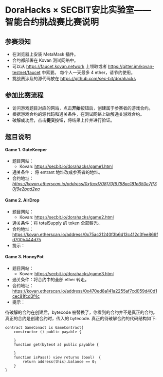 ## 

# DoraHacks × SECBIT安比实验室——智能合约挑战赛比赛说明

## 参赛须知

- 在浏览器上安装 MetaMask 插件。
- 合约都部署在 Kovan 测试网络中。
- 可以从 https://faucet.kovan.network 上领取或者 https://gitter.im/kovan-testnet/faucet 中索要。 每个人一天最多 4 ether，请节约使用。
- 挑战赛涉及的源代码放在 https://github.com/sec-bit/dorahacks

## 参加比赛流程

- 访问游戏题目对应的网站，点击**开始**按钮后，创建属于参赛者的游戏合约。
- 根据游戏合约的源代码和通关条件，在测试网络上破解通关游戏合约。
- 破解成功后，点击**提交**按钮，将结果上传并进行验证。

## 题目说明

#### Game 1.  GateKeeper

- 题目网站：
	- Kovan: https://secbit.io/dorahacks/game1.html
- 通关条件： 将 entrant 地址改成参赛者的地址。
- 合约地址： *https://kovan.etherscan.io/address/0xfacd708f70f9798ac181e650e7ff30f9e2bad2ea*

#### Game 2. AirDrop

- 题目网站：
	- Kovan: https://secbit.io/dorahacks/game2.html
- 通关条件：将 totalSupply 的 token 全部薅光。
- 合约地址： https://kovan.etherscan.io/address/0x75ac31240f3b6d13c412c3fee869fd700b444d75
- 提示：


#### Game 3. HoneyPot

- 题目网站： 
	- Kovan: https://secbit.io/dorahacks/game3.html
- 通关条件：将合约中的全部 ether 转走。
- 合约地址：https://kovan.etherscan.io/address/0x470ed8a141a2255af7cd059d40d1cec81fcd3f4c
- 提示：

待破解的合约在创建后，bytecode 被替换了，你看到的合约并不是真正的合约。真正的合约是创建合约时，传入的 bytecode.
真正的待破解合约的代码结构如下:
```
contract GameConact is GameContract{
  	constructor () public payable {

	}
	function get(bytes4 a) public payable {

	}
	function isPass() view returns (bool)  {
		return address(this).balance == 0;
	}
}
```

